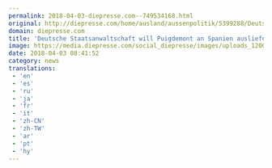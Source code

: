 ```yaml
---
permalink: 2018-04-03-diepresse.com--749534168.html
original: http://diepresse.com/home/ausland/aussenpolitik/5399288/Deutsche-Staatsanwaltschaft-will-Puigdemont-an-Spanien-ausliefern?from=rss
domain: diepresse.com
title: 'Deutsche Staatsanwaltschaft will Puigdemont an Spanien ausliefern'
image: https://media.diepresse.com/social_diepresse/images/uploads_1200/2/f/8/5399288/9FB9F241-1EDE-46F8-A55A-F3F80AC4B854_v0_l.jpg
date: 2018-04-03 08:41:52
category: news
translations: 
 - 'en'
 - 'es'
 - 'ru'
 - 'ja'
 - 'fr'
 - 'it'
 - 'zh-CN'
 - 'zh-TW'
 - 'ar'
 - 'pt'
 - 'hy'
---
```


